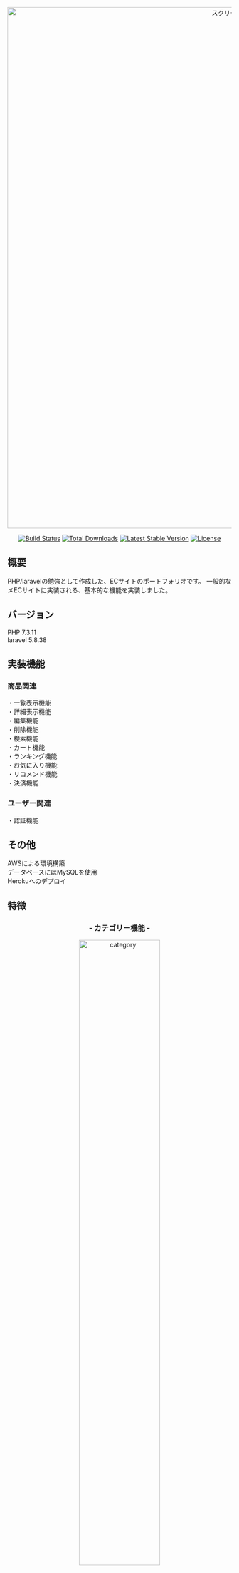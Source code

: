 <p align="center"><img width="1170" alt="スクリーンショット 2020-07-31 17 08 50" src="https://user-images.githubusercontent.com/63857015/89262140-2d1d6500-d66a-11ea-8bce-c54110983fae.png"></p>

<p align="center">
<a href="https://travis-ci.org/laravel/framework"><img src="https://travis-ci.org/laravel/framework.svg" alt="Build Status"></a>
<a href="https://packagist.org/packages/laravel/framework"><img src="https://poser.pugx.org/laravel/framework/d/total.svg" alt="Total Downloads"></a>
<a href="https://packagist.org/packages/laravel/framework"><img src="https://poser.pugx.org/laravel/framework/v/stable.svg" alt="Latest Stable Version"></a>
<a href="https://packagist.org/packages/laravel/framework"><img src="https://poser.pugx.org/laravel/framework/license.svg" alt="License"></a>
</p>

## 概要

PHP/laravelの勉強として作成した、ECサイトのポートフォリオです。 一般的なメECサイトに実装される、基本的な機能を実装しました。

## バージョン

PHP 7.3.11<br>
laravel 5.8.38<br>

## 実装機能

### 商品関連

・一覧表示機能<br>
・詳細表示機能<br>
・編集機能<br>
・削除機能<br>
・検索機能<br>
・カート機能<br>
・ランキング機能<br>
・お気に入り機能<br>
・リコメンド機能<br>
・決済機能<br>

### ユーザー関連

・認証機能

## その他

AWSによる環境構築<br>
データベースにはMySQLを使用<br>
Herokuへのデプロイ<br>

## 特徴

<h3 align="center">- カテゴリー機能 -</h3>

<p align="center">
  <img width=60% alt="category" src="https://user-images.githubusercontent.com/63857015/89264024-352ad400-d66d-11ea-8b65-20e57370d427.png">
</p>

##

<h3 align="center">- お気に入り機能 -</h3>

<p align="center">
  <img width=60% alt="like" src="https://user-images.githubusercontent.com/63857015/89264521-082af100-d66e-11ea-9dd7-d3aab2b92572.png">
</p>

##

<h3 align="center">- 決済機能 -</h3>

<p align="center">
  <img width=60% alt="pay" src="https://user-images.githubusercontent.com/63857015/89264618-301a5480-d66e-11ea-9a36-1b9f8861872a.png">
</p>

##

<h3 align="center">- ランキング機能 -</h3>

<p align="center">
  <img width=60% alt="ranking" src="https://user-images.githubusercontent.com/63857015/89264677-488a6f00-d66e-11ea-9d5e-9d20370782b5.png">
</p>
